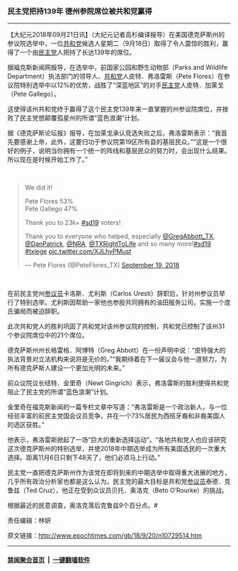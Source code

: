 ### 民主党把持139年 德州参院席位被共和党赢得
------------------------

<p>【大纪元2018年09月21日讯】（大纪元记者高杉编译报导）在美国德克萨斯州的参议院选举中，一位<a href="http://www.epochtimes.com/gb/tag/%E5%85%B1%E5%92%8C%E5%85%9A.html">共和党</a>候选人星期二（9月18日）取得了令人震惊的胜利，赢得了一个由<a href="http://www.epochtimes.com/gb/tag/%E6%B0%91%E4%B8%BB%E5%85%9A.html">民主党</a>人把持了长达139年的席位。</p>
<p>据福克斯新闻网报导，在选举中，前国家公园和野生动物部（Parks and Wildlife Department）执法部门的领导人、<a href="http://www.epochtimes.com/gb/tag/%E5%85%B1%E5%92%8C%E5%85%9A.html">共和党</a>人皮特．弗洛雷斯（Pete Flores）在参议院特别选举中以12%的优势，战胜了“深蓝地区”的对手<a href="http://www.epochtimes.com/gb/tag/%E6%B0%91%E4%B8%BB%E5%85%9A.html">民主党</a>人皮特．加莱戈（Pete Gallego）。</p>
<p>这使得该州共和党终于赢得了这个民主党139年来一直掌握的州参议院席位，并挫败了民主党想颠覆孤星州的所谓“蓝色浪潮”计划。</p>
<p>据《德克萨斯论坛报》报导，在加莱戈承认竞选失败之后，弗洛雷斯表示：“我首先要感谢上帝，此外，这要归功于参议院第19区所有县的基层民众。”“这是一个很好的例子，说明当你拥有一个统一的阵线和基层民众的努力时，会出现什么结果。所以现在是时候开始工作了。”</p>
</p>
<p>&nbsp;</p>
<blockquote class="twitter-tweet" data-lang="en">
<p dir="ltr" lang="en">We did it!</p>
<p>Pete Flores 53%<br />
Pete Gallego 47%</p>
<p>Thank you to 23k+ <a href="https://twitter.com/hashtag/sd19?src=hash&amp;ref_src=twsrc%5Etfw">#sd19</a> voters!</p>
<p>Thank you to everyone who helped, especially <a href="https://twitter.com/GregAbbott_TX?ref_src=twsrc%5Etfw">@GregAbbott_TX</a>, <a href="https://twitter.com/DanPatrick?ref_src=twsrc%5Etfw">@DanPatrick</a>, <a href="https://twitter.com/NRA?ref_src=twsrc%5Etfw">@NRA</a>, <a href="https://twitter.com/TXRightToLife?ref_src=twsrc%5Etfw">@TXRightToLife</a> and so many more!<a href="https://twitter.com/hashtag/sd19?src=hash&amp;ref_src=twsrc%5Etfw">#sd19</a> <a href="https://twitter.com/hashtag/txlege?src=hash&amp;ref_src=twsrc%5Etfw">#txlege</a> <a href="https://t.co/XJLhvPMust">pic.twitter.com/XJLhvPMust</a></p>
<p>— Pete Flores (@PeteFlores_TX) <a href="https://twitter.com/PeteFlores_TX/status/1042284097488474119?ref_src=twsrc%5Etfw">September 19, 2018</a></p></blockquote>
<p><script async src="https://platform.twitter.com/widgets.js" charset="utf-8"></script>
<p>&nbsp;</p>
<p>在前民主党州<a href="http://www.epochtimes.com/gb/tag/%E5%8F%82%E8%AE%AE%E5%91%98.html">参议员</a>卡洛斯．尤利斯（Carlos Uresti）辞职后，针对州参议员举行了特别选举。尤利斯因帮助一家他也参股共同拥有的油田服务公司，实施一个庞氏骗局而被迫辞职。</p>
<p>此次共和党人的胜利巩固了共和党对该州参议院的控制，共和党已控制了该州31个参议院席位中的21个席位。</p>
<p>德克萨斯州州长格雷格．阿博特（Greg Abbott）在一份声明中说：“皮特强大的执法背景对立法机构来说将是无价的。”“我期待着在下一届议会与他一道努力，为所有德克萨斯人建设一个更加光明的未来。”</p>
<p>前众议院议长纽特．金里奇（Newt Gingrich）表示，弗洛雷斯的胜利使得共和党阻止了民主党的所谓“蓝色浪潮”计划。</p>
<p>金里奇在福克斯新闻的一篇专栏文章中写道：“弗洛雷斯是一个政治新人，与一位经验丰富的前民主党国会议员竞争，并在一个73%居民为西班牙裔和非裔美国人的选区获胜。”</p>
<p>他表示，弗洛雷斯掀起了一场“巨大的重新选择运动”。“各地共和党人也应该研究这次德克萨斯州的特别选举，并使2018年中期选举成为所有美国选民的一次重大选择。距离11月6日只剩下48天了，他们必须马上行动。”</p>
<p>民主党一直把德克萨斯州作为该党在即将到来的中期选举中取得重大进展的地方，几乎所有政治分析家也都是这么认为。民主党的最大目标是共和党<a href="http://www.epochtimes.com/gb/tag/%E5%8F%82%E8%AE%AE%E5%91%98.html">参议员</a>泰德．克鲁兹（Ted Cruz），他正在受到众议员贝托．奥洛克（Beto O&#8217;Rourke）的挑战。</p>
<p>根据最近的民意调查，奥洛克落后克鲁兹9个百分点。#</p>
<p>责任编辑：林妍</p>
<p><audio style="display: none;" controls="controls" data-mce-fragment="1"></audio></p>
<p><audio style="display: none;" controls="controls"></audio></p>

原文链接：http://www.epochtimes.com/gb/18/9/20/n10729514.htm


------------------------
#### [禁闻聚合首页](https://github.com/gfw-breaker/banned-news/blob/master/README.md) &nbsp;|&nbsp;  [一键翻墙软件](https://github.com/gfw-breaker/nogfw/blob/master/README.md)